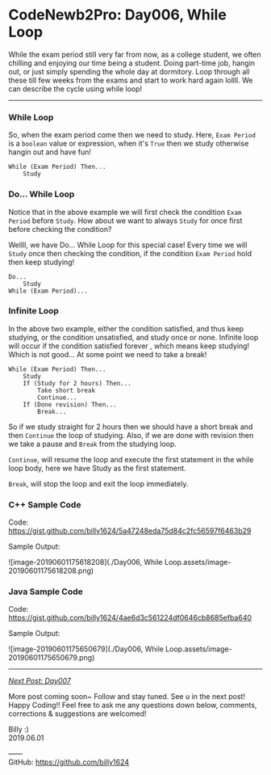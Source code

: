 # CodeNewb2Pro: Day006, While Loop



While the exam period still very far from now, as a college student, we often chilling and enjoying our time being a student. Doing part-time job, hangin out, or just simply spending the whole day at dormitory. Loop through all these till few weeks from the exams and start to work hard again lollll. We can describe the cycle using while loop!



------



### While Loop

So, when the exam period come then we need to study. Here, `Exam Period` is a `boolean` value or expression, when it's `True` then we study otherwise hangin out and have fun!

```
While (Exam Period) Then...
	Study
```



### Do… While Loop

Notice that in the above example we will first check the condition `Exam Period` before `Study`. How about we want to always `Study` for once first before checking the condition?

Wellll, we have Do… While Loop for this special case! Every time we will `Study` once then checking the condition, if the condition `Exam Period` hold then keep studying!

```
Do...
	Study
While (Exam Period)...
```



### Infinite Loop

In the above two example, either the condition satisfied, and thus keep studying, or the condition unsatisfied, and study once or none. Infinite loop will occur if the condition satisfied forever , which means keep studying! Which is not good… At some point we need to take a break!

```
While (Exam Period) Then...
	Study
	If (Study for 2 hours) Then...
		Take short break
		Continue...
	If (Done revision) Then...
		Break...
```

So if we study straight for 2 hours then we should have a short break and then `Continue` the loop of studying. Also, if we are done with revision then we take a pause and `Break` from the studying loop.

`Continue`, will resume the loop and execute the first statement in the while loop body, here we have Study as the first statement.

`Break`, will stop the loop and exit the loop immediately.



### C++ Sample Code

Code: https://gist.github.com/billy1624/5a47248eda75d84c2fc56597f6463b29

Sample Output:

![image-20190601175618208](./Day006, While Loop.assets/image-20190601175618208.png)



### Java Sample Code

Code: https://gist.github.com/billy1624/4ae6d3c561224df0646cb8685efba640

Sample Output:

![image-20190601175650679](./Day006, While Loop.assets/image-20190601175650679.png)



------



*<u>Next Post: Day007</u>*



More post coming soon~ Follow and stay tuned.
See u in the next post! Happy Coding!!
Feel free to ask me any questions down below, comments, corrections & suggestions are welcomed!



Billy :)  
2019.06.01



——   
GitHub: <https://github.com/billy1624>

